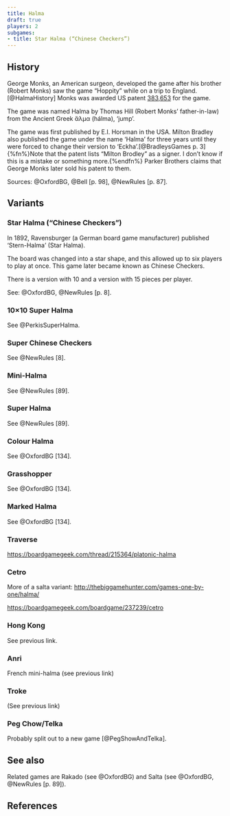 ```yaml
---
title: Halma
draft: true
players: 2
subgames:
- title: Star Halma (“Chinese Checkers”)
---
```


## History

George Monks, an American surgeon, developed the game after his brother (Robert
Monks) saw the game “Hoppity” while on a trip to England.[@HalmaHistory] Monks
was awarded US patent [383,653](https://patents.google.com/patent/US383653A) for
the game.

The game was named Halma by Thomas Hill (Robert Monks’ father-in-law) from the
Ancient Greek <span lang="grc">ἅλμα</span> (<span lang="grc-Latn">hálma</span>),
‘jump’.

The game was first published by E.I. Horsman in the USA. Milton Bradley also
published the game under the name ‘Halma’ for three years until they were forced
to change their version to ‘Eckha’.[@BradleysGames p. 3]{%fn%}Note that the
patent lists “Milton Brodley” as a signer. I don’t know if this is a mistake or
something more.{%endfn%} Parker Brothers claims that George Monks later sold his
patent to them.

Sources: @OxfordBG, @Bell [p. 98], @NewRules [p. 87].

## Variants

### Star Halma (“Chinese Checkers”)

In 1892, Ravensburger (a German board game manufacturer) published ‘<span
lang="de" class="noun">Stern-Halma</span>’ (Star Halma).

The board was changed into a star shape, and this allowed up to six players to
play at once. This game later became known as Chinese Checkers.

There is a version with 10 and a version with 15 pieces per player.

See: @OxfordBG, @NewRules [p. 8].

### 10&times;10 Super Halma

See @PerkisSuperHalma.

### Super Chinese Checkers

See @NewRules [8].

### Mini-Halma

See @NewRules [89].

### Super Halma

See @NewRules [89].

### Colour Halma

See @OxfordBG [134].

### Grasshopper

See @OxfordBG [134].

### Marked Halma

See @OxfordBG [134].

### Traverse

https://boardgamegeek.com/thread/215364/platonic-halma

### Cetro

More of a salta variant: http://thebiggamehunter.com/games-one-by-one/halma/

https://boardgamegeek.com/boardgame/237239/cetro

### Hong Kong

See previous link.

### Anri

French mini-halma (see previous link)

### Troke

(See previous link)

### Peg Chow/Telka

Probably split out to a new game [@PegShowAndTelka].

## See also

Related games are Rakado (see @OxfordBG) and Salta (see @OxfordBG, @NewRules [p. 89]).

## References

